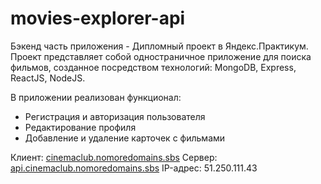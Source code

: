 # movies-explorer-api
Бэкенд часть приложения - Дипломный проект в Яндекс.Практикум. Проект представляет собой одностраничное приложение для поиска фильмов, созданное посредством технологий: MongoDB, Express, ReactJS, NodeJS.

В приложении реализован функционал:
* Регистрация и авторизация пользователя
* Редактирование профиля
* Добавление и удаление карточек с фильмами

Клиент: [cinemaclub.nomoredomains.sbs](https://cinemaclub.nomoredomains.sbs)
Сервер: [api.cinemaclub.nomoredomains.sbs](https://api.cinemaclub.nomoredomains.sbs)
IP-адрес: 51.250.111.43
